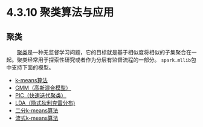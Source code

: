 # 4.3.10 聚类算法与应用

## 聚类

&emsp;&emsp;[聚类](https://en.wikipedia.org/wiki/Cluster_analysis)是一种无监督学习问题，它的目标就是基于相似度将相似的子集聚合在一起。聚类经常用于探索性研究或者作为分层有监督流程的一部分。
`spark.mllib`包中支持下面的模型。

 * [k-means算法](k-means/k-means.md)
 * [GMM（高斯混合模型）](gaussian-mixture/gaussian-mixture.md)
 * [PIC（快速迭代聚类）](PIC/pic.md)
 * [LDA（隐式狄利克雷分布)](LDA/lda.md)
 * [二分k-means算法](bis-k-means/bisecting-k-means.md)
 * [流式k-means算法](streaming-k-means/streaming-k-means.md)
